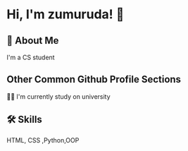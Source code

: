 # Hi, I'm zumuruda! 👋


## 🚀 About Me
I'm a CS student


## Other Common Github Profile Sections
👩‍💻 I'm currently study on university



## 🛠 Skills
HTML, CSS ,Python,OOP


<!--
**ZumurudaNasayreh/ZumurudaNasayreh** is a ✨ _special_ ✨ repository because its `README.md` (this file) appears on your GitHub profile.

Here are some ideas to get you started:

- 🔭 I’m currently working on ...
- 🌱 I’m currently learning ...
- 👯 I’m looking to collaborate on ...
- 🤔 I’m looking for help with ...
- 💬 Ask me about ...
- 📫 How to reach me: ...
- 😄 Pronouns: ...
- ⚡ Fun fact: ...
-->
